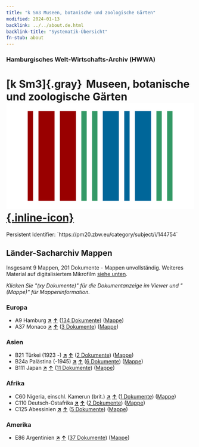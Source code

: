 ```yaml
---
title: "k Sm3 Museen, botanische und zoologische Gärten"
modified: 2024-01-13
backlink: ../../about.de.html
backlink-title: "Systematik-Übersicht"
fn-stub: about
---
```


### Hamburgisches Welt-Wirtschafts-Archiv (HWWA)

# [k Sm3]{.gray}&#8201; Museen, botanische und zoologische Gärten &#160; [![Wikidata](/images/Wikidata-logo.svg "Wikidata"){.inline-icon}](http://www.wikidata.org/entity/Q104700152)

<div class="hint">Persistent Identifier: `https://pm20.zbw.eu/category/subject/i/144754`</div>







## Länder-Sacharchiv Mappen






Insgesamt 9 Mappen, 201 Dokumente - Mappen unvollständig. Weiteres Material auf digitalisiertem Mikrofilm [siehe unten](#filmsections).

_Klicken Sie "(xy Dokumente)" für die Dokumentanzeige im Viewer und "(Mappe)" für Mappeninformation._




### Europa

- A9 Hamburg [**&nearr;**](../../../geo/i/140905/about.de.html "Hamburg (alle Mappen)") [**&uarr;**](../../../geo/about.de.html#A9 "Ländersystematik") (<a href="https://pm20.zbw.eu/iiifview/folder/sh/140905,144754" title="über: Hamburg : Museen, botanische und zoologische Gärten" target="_blank">134 Dokumente</a>) ([Mappe](../../../../folder/sh/1409xx/140905/1447xx/144754/about.de.html))
- A37 Monaco [**&nearr;**](../../../geo/i/141013/about.de.html "Monaco (alle Mappen)") [**&uarr;**](../../../geo/about.de.html#A37 "Ländersystematik") (<a href="https://pm20.zbw.eu/iiifview/folder/sh/141013,144754" title="über: Monaco : Museen, botanische und zoologische Gärten" target="_blank">3 Dokumente</a>) ([Mappe](../../../../folder/sh/1410xx/141013/1447xx/144754/about.de.html))

### Asien

- B21 Türkei (1923 -) [**&nearr;**](../../../geo/i/141111/about.de.html "Türkei (1923 -) (alle Mappen)") [**&uarr;**](../../../geo/about.de.html#B21 "Ländersystematik") (<a href="https://pm20.zbw.eu/iiifview/folder/sh/141111,144754" title="über: Türkei (1923 -) : Museen, botanische und zoologische Gärten" target="_blank">2 Dokumente</a>) ([Mappe](../../../../folder/sh/1411xx/141111/1447xx/144754/about.de.html))
- B24a Palästina (-1945) [**&nearr;**](../../../geo/i/141115/about.de.html "Palästina (-1945) (alle Mappen)") [**&uarr;**](../../../geo/about.de.html#B24a "Ländersystematik") (<a href="https://pm20.zbw.eu/iiifview/folder/sh/141115,144754" title="über: Palästina (-1945) : Museen, botanische und zoologische Gärten" target="_blank">6 Dokumente</a>) ([Mappe](../../../../folder/sh/1411xx/141115/1447xx/144754/about.de.html))
- B111 Japan [**&nearr;**](../../../geo/i/141272/about.de.html "Japan (alle Mappen)") [**&uarr;**](../../../geo/about.de.html#B111 "Ländersystematik") (<a href="https://pm20.zbw.eu/iiifview/folder/sh/141272,144754" title="über: Japan : Museen, botanische und zoologische Gärten" target="_blank">11 Dokumente</a>) ([Mappe](../../../../folder/sh/1412xx/141272/1447xx/144754/about.de.html))

### Afrika

- C60 Nigeria, einschl. Kamerun (brit.) [**&nearr;**](../../../geo/i/141409/about.de.html "Nigeria, einschl. Kamerun (brit.) (alle Mappen)") [**&uarr;**](../../../geo/about.de.html#C60 "Ländersystematik") (<a href="https://pm20.zbw.eu/iiifview/folder/sh/141409,144754" title="über: Nigeria, einschl. Kamerun (brit.) : Museen, botanische und zoologische Gärten" target="_blank">1 Dokumente</a>) ([Mappe](../../../../folder/sh/1414xx/141409/1447xx/144754/about.de.html))
- C110 Deutsch-Ostafrika [**&nearr;**](../../../geo/i/141471/about.de.html "Deutsch-Ostafrika (alle Mappen)") [**&uarr;**](../../../geo/about.de.html#C110 "Ländersystematik") (<a href="https://pm20.zbw.eu/iiifview/folder/sh/141471,144754" title="über: Deutsch-Ostafrika : Museen, botanische und zoologische Gärten" target="_blank">2 Dokumente</a>) ([Mappe](../../../../folder/sh/1414xx/141471/1447xx/144754/about.de.html))
- C125 Abessinien [**&nearr;**](../../../geo/i/141482/about.de.html "Abessinien (alle Mappen)") [**&uarr;**](../../../geo/about.de.html#C125 "Ländersystematik") (<a href="https://pm20.zbw.eu/iiifview/folder/sh/141482,144754" title="über: Abessinien : Museen, botanische und zoologische Gärten" target="_blank">5 Dokumente</a>) ([Mappe](../../../../folder/sh/1414xx/141482/1447xx/144754/about.de.html))

### Amerika

- E86 Argentinien [**&nearr;**](../../../geo/i/141692/about.de.html "Argentinien (alle Mappen)") [**&uarr;**](../../../geo/about.de.html#E86 "Ländersystematik") (<a href="https://pm20.zbw.eu/iiifview/folder/sh/141692,144754" title="über: Argentinien : Museen, botanische und zoologische Gärten" target="_blank">37 Dokumente</a>) ([Mappe](../../../../folder/sh/1416xx/141692/1447xx/144754/about.de.html))



<a id="filmsections" />













